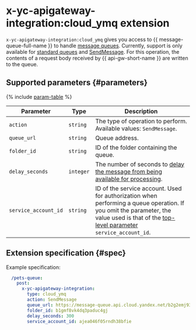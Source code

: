 # x-yc-apigateway-integration:cloud_ymq extension

`x-yc-apigateway-integration:cloud_ymq` gives you access to {{ message-queue-full-name }} to handle [message queues](../../../message-queue/concepts/queue.md). Currently, support is only available for [standard queues](../../../message-queue/concepts/queue.md#standard-queues) and [SendMessage](../../../message-queue/api-ref/message/SendMessage.md). For this operation, the contents of a request body received by {{ api-gw-short-name }} are written to the queue.

## Supported parameters {#parameters}

{% include [param-table](../../../_includes/api-gateway/parameters-table.md) %}

| Parameter | Type | Description |
| ---- | ---- | ---- |
| `action` | `string` | The type of operation to perform. Available values: `SendMessage`. |
| `queue_url` | `string` | Queue address. |
| `folder_id` | `string` | ID of the folder containing the queue. |
| `delay_seconds` | `integer` | The number of seconds to [delay the message from being available for processing](../../../message-queue/concepts/delay-queues.md#delay-messages). |
| `service_account_id` | `string` | ID of the service account. Used for authorization when performing a queue operation. If you omit the parameter, the value used is that of the [top-level parameter](./index.md#top-level) `service_account_id`. |

## Extension specification {#spec}

Example specification:

```yaml
  /pets-queue:
    post:
      x-yc-apigateway-integration:
        type: cloud_ymq
        action: SendMessage
        queue_url: https://message-queue.api.cloud.yandex.net/b2g2emj937uxo97w65lt/dj6000000003lln607ma/pets-queue
        folder_id: b1gmf8vk4dq3paduc4gj
        delay_seconds: 300
        service_account_id: ajea046f05rndh38bfie
```

